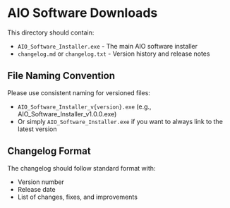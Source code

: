 # AIO Software Downloads

This directory should contain:

- `AIO_Software_Installer.exe` - The main AIO software installer
- `changelog.md` or `changelog.txt` - Version history and release notes

## File Naming Convention

Please use consistent naming for versioned files:
- `AIO_Software_Installer_v{version}.exe` (e.g., AIO_Software_Installer_v1.0.0.exe)
- Or simply `AIO_Software_Installer.exe` if you want to always link to the latest version

## Changelog Format

The changelog should follow standard format with:
- Version number
- Release date
- List of changes, fixes, and improvements